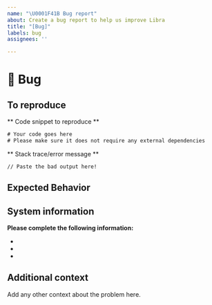 ```yaml
---
name: "\U0001F41B Bug report"
about: Create a bug report to help us improve Libra
title: "[Bug]"
labels: bug
assignees: ''

---
```


# 🐛 Bug

<!-- A clear and concise description of what the bug is.

If you've uncovered a security issue, please follow our Security Issue Report protocol -->

## To reproduce

** Code snippet to reproduce **
```rust
# Your code goes here
# Please make sure it does not require any external dependencies
```

** Stack trace/error message **
```
// Paste the bad output here!
```

## Expected Behavior

<!-- A clear and concise description of what you expected to happen. -->

## System information

**Please complete the following information:**
- <!-- Libra Version -->
- <!-- Rust Version -->
- <!-- Computer OS -->


## Additional context

Add any other context about the problem here.

